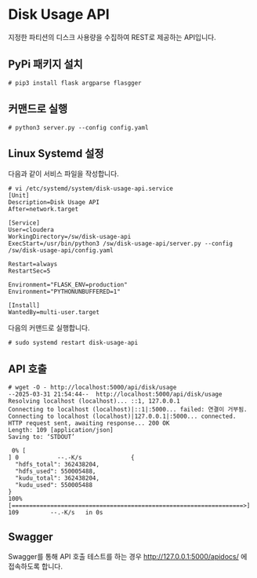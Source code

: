 # Disk Usage API

지정한 파티션의 디스크 사용량을 수집하여 REST로 제공하는 API입니다.

## PyPi 패키지 설치

```
# pip3 install flask argparse flasgger
```

## 커맨드로 실행

```
# python3 server.py --config config.yaml
```

## Linux Systemd 설정

다음과 같이 서비스 파일을 작성합니다.

```
# vi /etc/systemd/system/disk-usage-api.service
[Unit]
Description=Disk Usage API
After=network.target

[Service]
User=cloudera
WorkingDirectory=/sw/disk-usage-api
ExecStart=/usr/bin/python3 /sw/disk-usage-api/server.py --config /sw/disk-usage-api/config.yaml

Restart=always
RestartSec=5

Environment="FLASK_ENV=production"
Environment="PYTHONUNBUFFERED=1"

[Install]
WantedBy=multi-user.target
```

다음의 커맨드로 실행합니다.

```
# sudo systemd restart disk-usage-api
```

## API 호출

```
# wget -O - http://localhost:5000/api/disk/usage
--2025-03-31 21:54:44--  http://localhost:5000/api/disk/usage
Resolving localhost (localhost)... ::1, 127.0.0.1
Connecting to localhost (localhost)|::1|:5000... failed: 연결이 거부됨.
Connecting to localhost (localhost)|127.0.0.1|:5000... connected.
HTTP request sent, awaiting response... 200 OK
Length: 109 [application/json]
Saving to: ‘STDOUT’

 0% [                                                                    ] 0           --.-K/s              {
  "hdfs_total": 362438204,
  "hdfs_used": 550005488,
  "kudu_total": 362438204,
  "kudu_used": 550005488
}
100%[==================================================================>] 109         --.-K/s   in 0s
```

## Swagger

Swagger를 통해 API 호출 테스트를 하는 경우 http://127.0.0.1:5000/apidocs/ 에 접속하도록 합니다.
